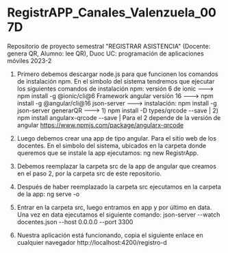 # RegistrAPP_Canales_Valenzuela_007D
Repositorio de proyecto semestral "REGISTRAR ASISTENCIA" (Docente: genera QR, Alumno: lee QR), Duoc UC: programación de aplicaciones móviles 2023-2

1. Primero debemos descargar node.js para que funcionen los comandos de instalación npm.
En el simbolo del sistema tendremos que ejecutar los siguientes comandos de instalación npm:
    versión 6 de ionic ---> npm install -g @ionic/cli@6
    Framework angular versión 16 ---> npm install -g @angular/cli@16
    json-server ---> instalación: npm install -g json-server
    generarQR ---> 1) npm install -D types/qrcode --save  |  2) npm install angularx-qrcode --save  |  Para el 2 depende de la versión de angular https://www.npmjs.com/package/angularx-qrcode

3. Luego debemos crear una app de tipo angular. Para el sitio web de los docentes.
   En el simbolo del sistema, ubicados en la carpeta donde queremos que se instale la app ejecutamos:
     ng new RegistrApp.

4. Debemos reemplazar la carpeta src de la app de angular que creamos en el paso 2, por la carpeta src de este repositorio.

5. Después de haber reemplazado la carpeta src ejecutamos en la carpeta de la app:
    ng serve -o

6. Entrar en la carpeta src, luego entramos en app y por último en data. Una vez en data ejecutamos el siguiente comando:
   json-server --watch docentes.json --host 0.0.0.0 --port 3300

7. Nuestra aplicación está funcionando, copia el siguiente enlace en cualquier navegador http://localhost:4200/registro-d
